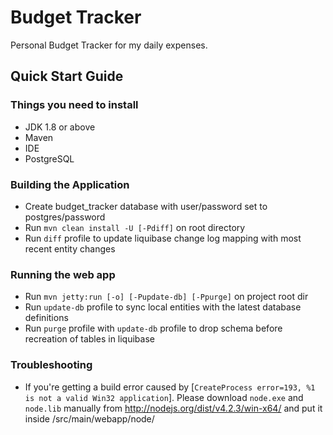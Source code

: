 # Budget Tracker
Personal Budget Tracker for my daily expenses. 

## Quick Start Guide
### Things you need to install

* JDK 1.8 or above
* Maven
* IDE
* PostgreSQL

### Building the Application

* Create budget_tracker database with user/password set to postgres/password
* Run `mvn clean install -U [-Pdiff]` on root directory
* Run `diff` profile to update liquibase change log mapping with most recent entity changes

### Running the web app

* Run `mvn jetty:run [-o] [-Pupdate-db] [-Ppurge]` on project root dir
* Run `update-db` profile to sync local entities with the latest database definitions
* Run `purge` profile with `update-db` profile to drop schema before recreation of tables in liquibase

### Troubleshooting

* If you're getting a build error caused by [`CreateProcess error=193, %1 is not a valid Win32 application`]. Please download `node.exe` and `node.lib` manually from http://nodejs.org/dist/v4.2.3/win-x64/ and put it inside /src/main/webapp/node/